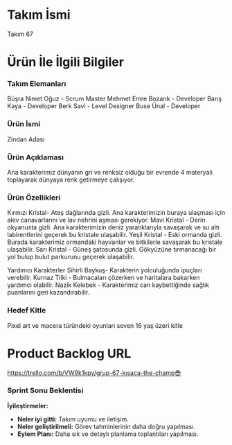 # Takım İsmi
Takım 67
# Ürün İle İlgili Bilgiler

### Takım Elemanları
Büşra Nimet Oğuz - Scrum Master
Mehmet Emre Bozarık - Developer
Barış Kaya - Developer
Berk Savi - Level Designer
Buse Ünal - Developer


### Ürün İsmi
Zindan Adası
### Ürün Açıklaması
Ana karakterimiz dünyanın gri ve renksiz olduğu bir evrende 4 materyali toplayarak dünyaya renk getirmeye çalışıyor.
### Ürün Özellikleri
Kırmızı Kristal- Ateş dağlarında gizli. Ana karakterimizin buraya ulaşması için alev canavarlarını ve lav nehrini aşması gerekiyor.
Mavi Kristal - Derin okyanusta gizli. Ana karakterimizin deniz yaratıklarıyla savaşarak ve su altı labirentlerini geçerek bu kristale ulaşabilir.
Yeşil Kristal - Eski ormanda gizli. Burada karakterimiz ormandaki hayvanlar ve bitkilerle savaşarak bu kristale ulaşabilir.
Sarı Kristal - Güneş şatosunda gizli. Gökyüzüne tırmanacağı bir yol bulup bulut parkurunu geçerek ulaşabilir.

Yardımcı Karakterler
Sihirli Baykuş- Karakterin yolculuğunda ipuçları verebilir.
Kurnaz Tilki - Bulmacaları çözerken ve haritalara bakarken yardımcı olabilir.
Nazik Kelebek - Karakterimiz can kaybettiğinde sağlık puanlarını geri kazandırabilir.

### Hedef Kitle 
Pixel art ve macera türündeki oyunları seven 16 yaş üzeri kitle
# Product Backlog URL
https://trello.com/b/VW9k1kpy/grup-67-kısaca-the-champ😎

### Sprint Sonu Beklentisi
**İyileştirmeler:**
- **Neler iyi gitti:** Takım uyumu ve iletişim.
- **Neler geliştirilmeli:** Görev tahminlerinin daha doğru yapılması.
- **Eylem Planı:** Daha sık ve detaylı planlama toplantıları yapılması.
